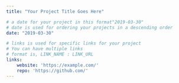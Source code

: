 ```yaml
---
title: "Your Project Title Goes Here"

# a date for your project in this format"2019-03-30" 
# date is used for ordering your projects in a descending order
date: "2019-03-30" 

# links is used for specific links for your project
# You can have multiple links
# format is, LINK_NAME : LINK_URL
links:
    website: 'https://example.com/'
    repo: 'https://github.com/'
---
```


